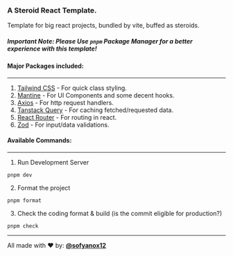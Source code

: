 ### A Steroid React Template.

Template for big react projects, bundled by vite, buffed as steroids.

##### **_Important Note: Please Use `pnpm` Package Manager for a better experience with this template!_**

#### Major Packages included:
---
1. [Tailwind CSS](https://tailwindcss.com/) - For quick class styling.
2. [Mantine](https://mantine.dev/) - For UI Components and some decent hooks.
3. [Axios](https://axios-http.com/) - For http request handlers.
4. [Tanstack Query](https://tanstack.com/query/latest) - For caching fetched/requested data.
5. [React Router](https://reactrouter.com/en/main) - For routing in react.
6. [Zod](https://zod.dev/) - For input/data validations.

#### Available Commands:
---
1. Run Development Server
```
pnpm dev
```
2. Format the project
```
pnpm format
```
3. Check the coding format & build (is the commit eligible for production?)
```
pnpm check
```

---

All made with ❤️ by: **[@sofyanox12](https://github.com/sofyanox12)**
